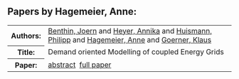 <h2>Papers by Hagemeier, Anne:</h2>
<!-- Begin papers -->
<table>
<tr><th>Authors:</th><td>
<a href="../authors/author_020.html">Benthin, Joern</a> and 
<a href="../authors/author_101.html">Heyer, Annika</a> and 
<a href="../authors/author_109.html">Huismann, Philipp</a> and 
<a href="../authors/author_089.html">Hagemeier, Anne</a> and 
<a href="../authors/author_081.html">Goerner, Klaus</a>
</td></tr>
<tr><th>Title:  </th><td>Demand oriented Modelling of coupled Energy Grids</td></tr>
<tr><th>Paper:  </th><td><a href="../abstracts/Modelica2019abstract1B3.pdf">abstract</a>&nbsp;&nbsp;<a href="../papers/Modelica2019paper1B3.pdf">full paper</a></td></tr>
</table>
<br>
<!-- End papers -->